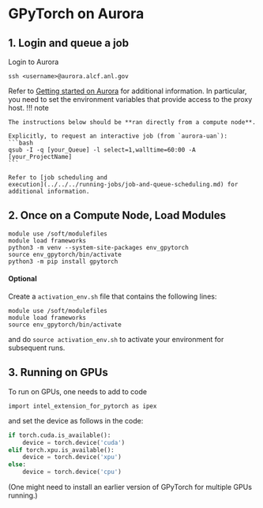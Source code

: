 # GPyTorch on Aurora

## 1. Login and queue a job
Login to Aurora
```
ssh <username>@aurora.alcf.anl.gov
```
Refer to [Getting started on Aurora]((../../getting-started-on-aurora.md)) for additional information. In particular, you need to set the environment variables that provide access to the proxy host.
!!! note

    The instructions below should be **ran directly from a compute node**.

    Explicitly, to request an interactive job (from `aurora-uan`):
    ```bash
    qsub -I -q [your_Queue] -l select=1,walltime=60:00 -A [your_ProjectName]
    ```

    Refer to [job scheduling and
    execution](../../../running-jobs/job-and-queue-scheduling.md) for
    additional information.

## 2. Once on a Compute Node, Load Modules

```
module use /soft/modulefiles
module load frameworks
python3 -m venv --system-site-packages env_gpytorch
source env_gpytorch/bin/activate
python3 -m pip install gpytorch
```

#### Optional
Create a `activation_env.sh` file that contains the following lines:
```
module use /soft/modulefiles
module load frameworks
source env_gpytorch/bin/activate
``` 
and do `source activation_env.sh` to activate your environment for subsequent runs.

## 3. Running on GPUs
To run on GPUs, one needs to add to code
```
import intel_extension_for_pytorch as ipex
 ```
and set the device as follows in the code:

```python
if torch.cuda.is_available():
    device = torch.device('cuda')
elif torch.xpu.is_available():
    device = torch.device('xpu')
else: 
    device = torch.device('cpu')
```
(One might need to install an earlier version of GPyTorch for multiple GPUs running.)
